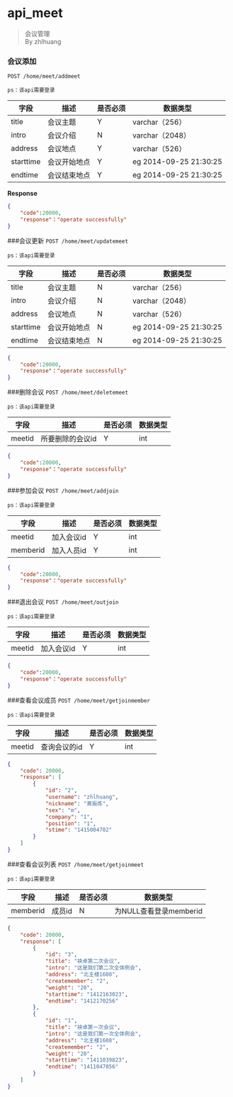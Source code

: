 ﻿api_meet
===
> 会议管理  
> By zhlhuang


### 会议添加
`POST /home/meet/addmeet`
  
`ps：该api需要登录`  

字段  |描述 |  是否必须 |数据类型
------------ | -------------| -------------| -------------
title|会议主题|Y|varchar（256）
intro|会议介绍|N|varchar（2048）
address|会议地点|Y|varchar（526）
starttime|会议开始地点|Y|eg 2014-09-25 21:30:25
endtime|会议结束地点|Y|eg 2014-09-25 21:30:25

**Response**  

```json
{
    "code":20000,
    "response"："operate successfully"
}
```


###会议更新
`POST /home/meet/updatemeet`

`ps：该api需要登录`  

字段  |描述 |  是否必须 |数据类型
------------ | -------------| -------------| -------------
title|会议主题|N|varchar（256）
intro|会议介绍|N|varchar（2048）
address|会议地点|N|varchar（526）
starttime|会议开始地点|N|eg 2014-09-25 21:30:25
endtime|会议结束地点|N|eg 2014-09-25 21:30:25


```json
{
    "code":20000,
    "response"："operate successfully"
}
```


###删除会议
`POST /home/meet/deletemeet`

`ps：该api需要登录`  

字段  |描述 |  是否必须 |数据类型
------------ | -------------| -------------| -------------
meetid|所要删除的会议id|Y|int

```json
{
    "code":20000,
    "response"："operate successfully"
}
```

###参加会议
`POST /home/meet/addjoin`

`ps：该api需要登录`  

字段  |描述 |  是否必须 |数据类型
------------ | -------------| -------------| -------------
meetid|加入会议id|Y|int
memberid|加入人员id|Y|int


```json
{
    "code":20000,
    "response"："operate successfully"
}
```


###退出会议
`POST /home/meet/outjoin`

`ps：该api需要登录`  

字段  |描述 |  是否必须 |数据类型
------------ | -------------| -------------| -------------
meetid|加入会议id|Y|int


```json
{
    "code":20000,
    "response"："operate successfully"
}
```



###查看会议成员
`POST /home/meet/getjoinmember`

`ps：该api需要登录` 

 
字段  |描述 |  是否必须 |数据类型
------------ | -------------| -------------| -------------
meetid|查询会议的id|Y|int


```json
{
    "code": 20000,
    "response": [
        {
            "id": "2",
            "username": "zhlhuang",
            "nickname": "黄振炼",
            "sex": "m",
            "company": "1",
            "position": "1",
            "stime": "1415004702"
        }
    ]
}
```


###查看会议列表
`POST /home/meet/getjoinmeet`

`ps：该api需要登录`   

字段  |描述 |  是否必须 |数据类型
------------ | -------------| -------------| -------------
memberid|成员id|N|为NULL查看登录memberid

```json
{
    "code": 20000,
    "response": [
        {
            "id": "3",
            "title": "袂卓第二次会议",
            "intro": "这是我们第二次全体例会",
            "address": "北主楼1608",
            "createmember": "2",
            "weight": "20",
            "starttime": "1412163023",
            "endtime": "1412170256"
        },
        {
            "id": "1",
            "title": "袂卓第一次会议",
            "intro": "这是我们第一次全体例会",
            "address": "北主楼1608",
            "createmember": "2",
            "weight": "20",
            "starttime": "1411039823",
            "endtime": "1411047056"
        }
    ]
}
```

